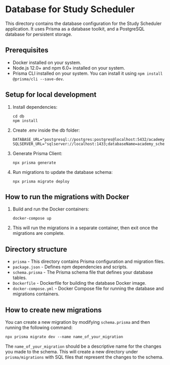 # Database for Study Scheduler

This directory contains the database configuration for the Study Scheduler application. It uses Prisma as a database toolkit, and a PostgreSQL database for persistent storage.

## Prerequisites

- Docker installed on your system.
- Node.js 12.0+ and npm 6.0+ installed on your system.
- Prisma CLI installed on your system. You can install it using `npm install @prisma/cli --save-dev`.

## Setup for local development

1. Install dependencies:

   ```
   cd db
   npm install
   ```

2. Create .env inside the db folder:

   ```
   DATABASE_URL="postgresql://postgres:postgres@localhost:5432/academy_scheduler"
   SQLSERVER_URL="sqlserver://localhost:1433;databaseName=academy_scheduler;user=sa;password=Dapr1234!"
   ```

3. Generate Prisma Client:

   ```
   npx prisma generate
   ```

4. Run migrations to update the database schema:

   ```
   npx prisma migrate deploy
   ```

## How to run the migrations with Docker

1. Build and run the Docker containers:

   ```
   docker-compose up
   ```

2. This will run the migrations in a separate container, then exit once the migrations are complete.

## Directory structure

- `prisma` - This directory contains Prisma configuration and migration files.
- `package.json` - Defines npm dependencies and scripts.
- `schema.prisma` - The Prisma schema file that defines your database tables.
- `Dockerfile` - Dockerfile for building the database Docker image.
- `docker-compose.yml` - Docker Compose file for running the database and migrations containers.

## How to create new migrations

You can create a new migration by modifying `schema.prisma` and then running the following command:

`npx prisma migrate dev --name name_of_your_migration`

The `name_of_your_migration` should be a descriptive name for the changes you made to the schema. This will create a new directory under `prisma/migrations` with SQL files that represent the changes to the schema.
